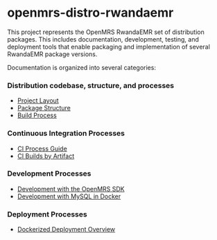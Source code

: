 openmrs-distro-rwandaemr
==========================

This project represents the OpenMRS RwandaEMR set of distribution packages.  This includes documentation, development,
testing, and deployment tools that enable packaging and implementation of several RwandaEMR package versions.

Documentation is organized into several categories:

### Distribution codebase, structure, and processes

- [Project Layout](./docs/distribution-project-layout.md)
- [Package Structure](./docs/distribution-package-structure.md)
- [Build Process](./docs/distribution-build-process.md)

### Continuous Integration Processes

- [CI Process Guide](./docs/ci-processes.md)
- [CI Builds by Artifact](./docs/ci-plan-overview.md)

### Development Processes

- [Development with the OpenMRS SDK](./docs/development-with-sdk.md)
- [Development with MySQL in Docker](./docs/development-with-docker-mysql.md)

### Deployment Processes

- [Dockerized Deployment Overview](./docs/dockerized-deployment.md)
